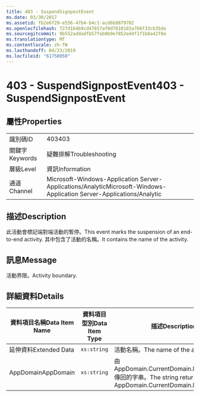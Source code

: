 ```yaml
---
title: 403 - SuspendSignpostEvent
ms.date: 03/30/2017
ms.assetid: fb2e6f29-e556-47b4-b4c1-acd6b8879702
ms.openlocfilehash: 727d164b9cd47657af0d7810103a766f33cb35de
ms.sourcegitcommit: 9b552addadfb57fab0b9e7852ed4f1f1b8a42f8e
ms.translationtype: MT
ms.contentlocale: zh-TW
ms.lasthandoff: 04/23/2019
ms.locfileid: "61758050"
---
```

# <a name="403---suspendsignpostevent"></a><span data-ttu-id="23fb9-102">403 - SuspendSignpostEvent</span><span class="sxs-lookup"><span data-stu-id="23fb9-102">403 - SuspendSignpostEvent</span></span>
## <a name="properties"></a><span data-ttu-id="23fb9-103">屬性</span><span class="sxs-lookup"><span data-stu-id="23fb9-103">Properties</span></span>  
  
|||  
|-|-|  
|<span data-ttu-id="23fb9-104">識別碼</span><span class="sxs-lookup"><span data-stu-id="23fb9-104">ID</span></span>|<span data-ttu-id="23fb9-105">403</span><span class="sxs-lookup"><span data-stu-id="23fb9-105">403</span></span>|  
|<span data-ttu-id="23fb9-106">關鍵字</span><span class="sxs-lookup"><span data-stu-id="23fb9-106">Keywords</span></span>|<span data-ttu-id="23fb9-107">疑難排解</span><span class="sxs-lookup"><span data-stu-id="23fb9-107">Troubleshooting</span></span>|  
|<span data-ttu-id="23fb9-108">層級</span><span class="sxs-lookup"><span data-stu-id="23fb9-108">Level</span></span>|<span data-ttu-id="23fb9-109">資訊</span><span class="sxs-lookup"><span data-stu-id="23fb9-109">Information</span></span>|  
|<span data-ttu-id="23fb9-110">通道</span><span class="sxs-lookup"><span data-stu-id="23fb9-110">Channel</span></span>|<span data-ttu-id="23fb9-111">Microsoft-Windows-Application Server-Applications/Analytic</span><span class="sxs-lookup"><span data-stu-id="23fb9-111">Microsoft-Windows-Application Server-Applications/Analytic</span></span>|  
  
## <a name="description"></a><span data-ttu-id="23fb9-112">描述</span><span class="sxs-lookup"><span data-stu-id="23fb9-112">Description</span></span>  
 <span data-ttu-id="23fb9-113">此活動會標記端對端活動的暫停。</span><span class="sxs-lookup"><span data-stu-id="23fb9-113">This event marks the suspension of an end-to-end activity.</span></span> <span data-ttu-id="23fb9-114">其中包含了活動的名稱。</span><span class="sxs-lookup"><span data-stu-id="23fb9-114">It contains the name of the activity.</span></span>  
  
## <a name="message"></a><span data-ttu-id="23fb9-115">訊息</span><span class="sxs-lookup"><span data-stu-id="23fb9-115">Message</span></span>  
 <span data-ttu-id="23fb9-116">活動界限。</span><span class="sxs-lookup"><span data-stu-id="23fb9-116">Activity boundary.</span></span>  
  
## <a name="details"></a><span data-ttu-id="23fb9-117">詳細資料</span><span class="sxs-lookup"><span data-stu-id="23fb9-117">Details</span></span>  
  
|<span data-ttu-id="23fb9-118">資料項目名稱</span><span class="sxs-lookup"><span data-stu-id="23fb9-118">Data Item Name</span></span>|<span data-ttu-id="23fb9-119">資料項目型別</span><span class="sxs-lookup"><span data-stu-id="23fb9-119">Data Item Type</span></span>|<span data-ttu-id="23fb9-120">描述</span><span class="sxs-lookup"><span data-stu-id="23fb9-120">Description</span></span>|  
|--------------------|--------------------|-----------------|  
|<span data-ttu-id="23fb9-121">延伸資料</span><span class="sxs-lookup"><span data-stu-id="23fb9-121">Extended Data</span></span>|`xs:string`|<span data-ttu-id="23fb9-122">活動名稱。</span><span class="sxs-lookup"><span data-stu-id="23fb9-122">The name of the activity.</span></span>|  
|<span data-ttu-id="23fb9-123">AppDomain</span><span class="sxs-lookup"><span data-stu-id="23fb9-123">AppDomain</span></span>|`xs:string`|<span data-ttu-id="23fb9-124">由 AppDomain.CurrentDomain.FriendlyName 傳回的字串。</span><span class="sxs-lookup"><span data-stu-id="23fb9-124">The string returned by AppDomain.CurrentDomain.FriendlyName.</span></span>|

